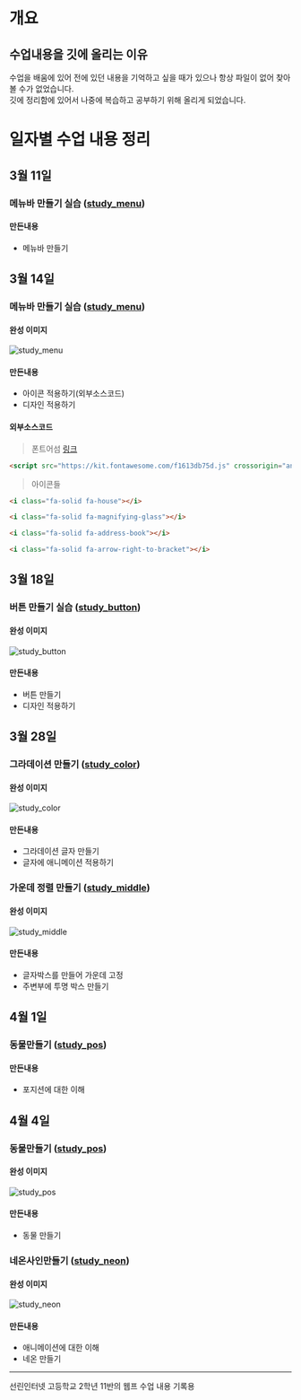 # 개요

## 수업내용을 깃에 올리는 이유

수업을 배움에 있어 전에 있던 내용을 기억하고 싶을 때가 있으나 항상 파일이 없어 찾아 볼 수가 없었습니다. </br>
깃에 정리함에 있어서 나중에 복습하고 공부하기 위해 올리게 되었습니다.

# 일자별 수업 내용 정리

## 3월 11일
### 메뉴바 만들기 실습 ([study_menu](https://github.com/nokcha09/school_web/tree/main/study_menu))

#### 만든내용
- 메뉴바 만들기

## 3월 14일
### 메뉴바 만들기 실습 ([study_menu](https://github.com/nokcha09/school_web/tree/main/study_menu))

#### 완성 이미지
<img src="/study_menu/study_menu.png" alt="study_menu">

#### 만든내용
- 아이콘 적용하기(외부소스코드)
- 디자인 적용하기

#### 외부소스코드
> 폰트어섬 [링크](https://fontawesome.com/)
```html
<script src="https://kit.fontawesome.com/f1613db75d.js" crossorigin="anonymous"></script>
```

> 아이콘들
```html
<i class="fa-solid fa-house"></i>
```
```html
<i class="fa-solid fa-magnifying-glass"></i>
```
```html
<i class="fa-solid fa-address-book"></i>
```
```html
<i class="fa-solid fa-arrow-right-to-bracket"></i>
```

## 3월 18일
### 버튼 만들기 실습 ([study_button](https://github.com/nokcha09/school_web/tree/main/study_button))

#### 완성 이미지
<img src="/study_button/study_button.png" alt="study_button">

#### 만든내용
- 버튼 만들기
- 디자인 적용하기

## 3월 28일
### 그라데이션 만들기 ([study_color](https://github.com/nokcha09/school_web/tree/main/study_color))

#### 완성 이미지
<img src="/study_color/study_color.png" alt="study_color">

#### 만든내용
- 그라데이션 글자 만들기
- 글자에 애니메이션 적용하기

### 가운데 정렬 만들기 ([study_middle](https://github.com/nokcha09/school_web/tree/main/study_middle))

#### 완성 이미지
<img src="/study_middle/study_middle.png" alt="study_middle">

#### 만든내용
- 글자박스를 만들어 가운데 고정
- 주변부에 투명 박스 만들기

## 4월 1일
### 동물만들기 ([study_pos](https://github.com/nokcha09/school_web/tree/main/study_pos))

#### 만든내용
- 포지션에 대한 이해

## 4월 4일
### 동물만들기 ([study_pos](https://github.com/nokcha09/school_web/tree/main/study_pos))

#### 완성 이미지
<img src="/study_pos/study_pos.png" alt="study_pos">

#### 만든내용
- 동물 만들기

### 네온사인만들기 ([study_neon](https://github.com/nokcha09/school_web/tree/main/study_neon))

#### 완성 이미지
<img src="/study_neon/study_neon.png" alt="study_neon">

#### 만든내용
- 애니메이션에 대한 이해
- 네온 만들기

- - -
선린인터넷 고등학교 2학년 11반의 웹프 수업 내용 기록용

